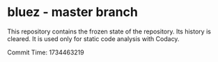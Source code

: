 # bluez - master branch

This repository contains the frozen state of the repository.
Its history is cleared. It is used only for static code
analysis with Codacy.

Commit Time: 1734463219